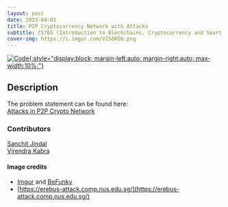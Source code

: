 ```yaml
---
layout: post
date: 2023-04-01
title: P2P Cryptocurrency Network with Attacks
subtitle: CS765 (Introduction to Blockchains, Cryptocurrency and Smart Contracts), IIT Bombay
cover-img: https://i.imgur.com/VZS6KOb.png
---
```


[![Code](https://i.imgur.com/AtIPmkl.png){:style="display:block; margin-left:auto; margin-right:auto; max-width:10%;"}](https://github.com/sarthakmittal92/p2p-crypto-attacks)

## Description
The problem statement can be found here:  
[Attacks in P2P Crypto Network](https://github.com/sarthakmittal92/p2p-crypto-attacks/blob/main/cs765-s2023-hw2.pdf)

### Contributors
[Sanchit Jindal](https://github.com/sanchit1053)  
[Virendra Kabra](https://github.com/virendrakabra14)

#### Image credits
- [Imgur](https://imgur.com/) and [BeFunky](https://www.befunky.com/dashboard/)
- [https://erebus-attack.comp.nus.edu.sg/](https://erebus-attack.comp.nus.edu.sg/)